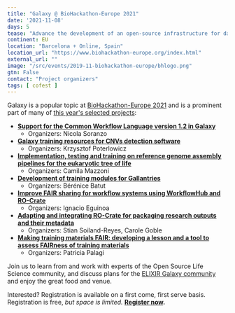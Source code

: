 ```yaml
---
title: "Galaxy @ BioHackathon-Europe 2021"
date: '2021-11-08'
days: 5
tease: "Advance the development of an open-source infrastructure for data integration"
continent: EU
location: "Barcelona + Online, Spain"
location_url: "https://www.biohackathon-europe.org/index.html"
external_url: ""
image: "/src/events/2019-11-biohackathon-europe/bhlogo.png"
gtn: False
contact: "Project organizers"
tags: [ cofest ]
---
```


Galaxy is a popular topic at [BioHackathon-Europe 2021](https://www.biohackathon-europe.org/index.html) and is a prominent part of many of [this year's selected projects](https://biohackathon-europe.org/projects.html):

* **[Support for the Common Workflow Language version 1.2 in Galaxy](https://github.com/elixir-europe/biohackathon-projects-2021/tree/master/projects/37)**
  * Organizers: Nicola Soranzo
* **[Galaxy training resources for CNVs detection software](https://github.com/elixir-europe/biohackathon-projects-2021/tree/master/projects/34)**
  * Organizers: Krzysztof Poterlowicz
* **[Implementation, testing and training on reference genome assembly pipelines for the eukaryotic tree of life](https://github.com/elixir-europe/biohackathon-projects-2021/tree/master/projects/33)**
  * Organizers: Camila Mazzoni
* **[Development of training modules for Gallantries](https://github.com/elixir-europe/biohackathon-projects-2021/tree/master/projects/10)**
  * Organizers: Bérénice Batut
* **[Improve FAIR sharing for workflow systems using WorkflowHub and RO-Crate](https://github.com/elixir-europe/biohackathon-projects-2021/tree/master/projects/11)**
  * Organizers: Ignacio Eguinoa
* **[Adapting and integrating RO-Crate for packaging research outputs and their metadata](https://github.com/elixir-europe/biohackathon-projects-2021/tree/master/projects/24)**
  * Organizers: Stian Soiland-Reyes, Carole Goble
* **[Making training materials FAIR: developing a lesson and a tool to assess FAIRness of training materials](https://github.com/elixir-europe/biohackathon-projects-2021/tree/master/projects/25)**
  * Organizers: Patricia Palagi

Join us to learn from and work with experts of the Open Source Life Science community, and discuss plans for the [ELIXIR Galaxy community](https://elixir-europe.org/communities/galaxy) and enjoy the great food and venue.

Interested? Registration is available on a first come, first serve basis. Registration is free, *but space is limited.* **[Register now](https://www.biohackathon-europe.org/registration.html).**

